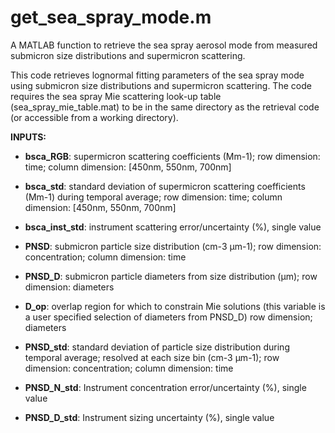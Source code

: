 # get_sea_spray_mode.m
 A MATLAB function to retrieve the sea spray aerosol mode from measured submicron size distributions and supermicron scattering.
 
This code retrieves lognormal fitting parameters of the sea spray mode using submicron size distributions and supermicron scattering. The code requires the sea spray Mie scattering look-up table (sea_spray_mie_table.mat) to be in the same directory as the retrieval code (or accessible from a working directory).
 
 
**INPUTS:**

- **bsca_RGB**: supermicron scattering coefficients (Mm-1); row dimension: time; column dimension: [450nm, 550nm, 700nm]

- **bsca_std**: standard deviation of supermicron scattering coefficients (Mm-1) during temporal average; row dimension: time; column dimension: [450nm, 550nm, 700nm]

- **bsca_inst_std**: instrument scattering error/uncertainty (%), single value

- **PNSD**: submicron particle size distribution (cm-3 µm-1); row dimension: concentration; column dimension: time

- **PNSD_D**: submicron particle diameters from size distribution (µm); row dimension: diameters

- **D_op**: overlap region for which to constrain Mie solutions (this variable is a user specified selection of diameters from PNSD_D) row dimension; diameters

- **PNSD_std**: standard deviation of particle size distribution during temporal average; resolved at each size bin (cm-3 µm-1); row dimension: concentration; column dimension: time 

- **PNSD_N_std**: Instrument concentration error/uncertainty (%), single value

- **PNSD_D_std**: Instrument sizing uncertainty (%), single value
